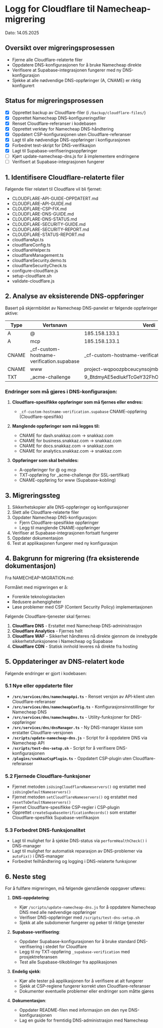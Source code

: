 # Logg for Cloudflare til Namecheap-migrering

Dato: 14.05.2025

## Oversikt over migreringsprosessen
- Fjerne alle Cloudflare-relaterte filer
- Oppdatere DNS-konfigurasjonen for å bruke Namecheap direkte
- Verifisere at Supabase-integrasjonen fungerer med ny DNS-konfigurasjon
- Sjekke at alle nødvendige DNS-oppføringer (A, CNAME) er riktig konfigurert

## Status for migreringsprosessen
- [x] Opprettet backup av Cloudflare-filer (i `/backup/cloudflare-files/`)
- [x] Opprettet Namecheap DNS-konfigureringsfiler
- [x] Renset Cloudflare-referanser i kodebasen
- [x] Opprettet verktøy for Namecheap DNS-håndtering
- [x] Oppdatert CSP-konfigurasjonen uten Cloudflare-referanser
- [x] Lagt til alle nødvendige DNS-oppføringer i konfigurasjonen
- [x] Forbedret test-skript for DNS-verifikasjon
- [x] Lagt til Supabase-verifiseringsoppføringer
- [ ] Kjørt update-namecheap-dns.js for å implementere endringene
- [ ] Verifisert at Supabase-integrasjonen fungerer

## 1. Identifisere Cloudflare-relaterte filer

Følgende filer relatert til Cloudflare vil bli fjernet:
- CLOUDFLARE-API-GUIDE-OPPDATERT.md
- CLOUDFLARE-API-GUIDE.md
- CLOUDFLARE-CSP-FIX.md
- CLOUDFLARE-DNS-GUIDE.md
- CLOUDFLARE-DNS-STATUS.md
- CLOUDFLARE-SECURITY-GUIDE.md
- CLOUDFLARE-SECURITY-REPORT.md
- CLOUDFLARE-STATUS-REPORT.md
- cloudflareApi.ts
- cloudflareConfig.ts
- cloudflareHelper.ts
- cloudflareManagement.ts
- cloudflareSecurity.demo.ts
- cloudflareSecurityCheck.ts
- configure-cloudflare.js
- setup-cloudflare.sh
- validate-cloudflare.js

## 2. Analyse av eksisterende DNS-oppføringer

Basert på skjermbildet av Namecheap DNS-panelet er følgende oppføringer aktive:

| Type  | Vertsnavn | Verdi                           | TTL      |
|-------|-----------|--------------------------------|----------|
| A     | @         | 185.158.133.1                  | 5 min    |
| A     | mcp       | 185.158.133.1                  | 5 min    |
| CNAME | _cf-custom-hostname-verification.supabase  | _cf-custom-hostname-verification.supabase.co | Automatic |
| CNAME | www       | project-wqpoozpbceucynsojmbk.supabase.co | Automatic |
| TXT   | _acme-challenge | 9_BtdmyAE5edIukfTcGeY32FhOZCJ4TThuHA1xN_MVM | Automatic |

### Endringer som må gjøres i DNS-konfigurasjon:

1. **Cloudflare-spesifikke oppføringer som må fjernes eller endres:**
   - `_cf-custom-hostname-verification.supabase` CNAME-oppføring (Cloudflare-spesifikk)

2. **Manglende oppføringer som må legges til:**
   - CNAME for dash.snakkaz.com → snakkaz.com
   - CNAME for business.snakkaz.com → snakkaz.com
   - CNAME for docs.snakkaz.com → snakkaz.com
   - CNAME for analytics.snakkaz.com → snakkaz.com

3. **Oppføringer som skal beholdes:**
   - A-oppføringer for @ og mcp
   - TXT-oppføring for _acme-challenge (for SSL-sertifikat)
   - CNAME-oppføring for www (Supabase-kobling)

## 3. Migreringssteg
1. Sikkerhetskopier alle DNS-oppføringer og konfigurasjoner
2. Slett alle Cloudflare-relaterte filer
3. Oppdater Namecheap DNS-konfigurasjon:
   - Fjern Cloudflare-spesifikke oppføringer
   - Legg til manglende CNAME-oppføringer
4. Verifiser at Supabase-integrasjonen fortsatt fungerer
5. Oppdater dokumentasjon
6. Test at applikasjonen fungerer med ny konfigurasjon

## 4. Bakgrunn for migrering (fra eksisterende dokumentasjon)

Fra NAMECHEAP-MIGRATION.md:

Formålet med migreringen er å:
- Forenkle teknologistacken
- Redusere avhengigheter
- Løse problemer med CSP (Content Security Policy) implementasjonen

Følgende Cloudflare-tjenester skal fjernes:
1. **Cloudflare DNS** - Erstattet med Namecheap DNS-administrasjon
2. **Cloudflare Analytics** - Fjernes helt
3. **Cloudflare WAF** - Sikkerhet håndteres nå direkte gjennom de innebygde sikkerhetsfunksjonene i Namecheap og Supabase
4. **Cloudflare CDN** - Statisk innhold leveres nå direkte fra hosting

## 5. Oppdateringer av DNS-relatert kode

Følgende endringer er gjort i kodebasen:

### 5.1 Nye eller oppdaterte filer
- **`/src/services/dns/namecheapApi.ts`** - Renset versjon av API-klient uten Cloudflare-referanser
- **`/src/services/dns/namecheapConfig.ts`** - Konfigurasjonsinnstillinger for Namecheap DNS
- **`/src/services/dns/namecheapDns.ts`** - Utility-funksjoner for DNS-oppføringer
- **`/src/services/dns/dnsManager.ts`** - Ny DNS-manager klasse som erstatter Cloudflare-versjonen
- **`/scripts/update-namecheap-dns.js`** - Script for å oppdatere DNS via Namecheap API
- **`/scripts/test-dns-setup.sh`** - Script for å verifisere DNS-konfigurasjonen
- **`/plugins/snakkazCspPlugin.ts`** - Oppdatert CSP-plugin uten Cloudflare-referanser

### 5.2 Fjernede Cloudflare-funksjoner
- Fjernet metoden `isUsingCloudflareNameservers()` og erstattet med `isUsingDefaultNameservers()`
- Fjernet metoden `setCloudflareNameservers()` og erstattet med `resetToDefaultNameservers()`
- Fjernet Cloudflare-spesifikke CSP-regler i CSP-plugin
- Opprettet `createSupabaseVerificationRecords()` som erstatter Cloudflare-spesifikk Supabase-verifikasjon

### 5.3 Forbedret DNS-funksjonalitet
- Lagt til mulighet for å sjekke DNS-status via `performHealthCheck()` i DNS-manager
- Lagt til mulighet for automatisk reparasjon av DNS-problemer via `autoFix()` i DNS-manager
- Forbedret feilhåndtering og logging i DNS-relaterte funksjoner

## 6. Neste steg

For å fullføre migreringen, må følgende gjenstående oppgaver utføres:

1. **DNS-oppdatering**:
   - Kjør `/scripts/update-namecheap-dns.js` for å oppdatere Namecheap DNS med alle nødvendige oppføringer
   - Verifiser DNS-oppføringer med `/scripts/test-dns-setup.sh`
   - Sjekk at alle subdomener fungerer og peker til riktige tjenester

2. **Supabase-verifisering**:
   - Oppdater Supabase-konfigurasjonen for å bruke standard DNS-verifisering i stedet for Cloudflare
   - Legg til ny TXT-oppføring `_supabase-verification` med prosjektreferansen
   - Test alle Supabase-tilkoblinger fra applikasjonen

3. **Endelig sjekk**:
   - Kjør alle tester på applikasjonen for å verifisere at alt fungerer
   - Sjekk at CSP-reglene fungerer korrekt uten Cloudflare-referanser
   - Dokumenter eventuelle problemer eller endringer som måtte gjøres

4. **Dokumentasjon**:
   - Oppdater README-filen med informasjon om den nye DNS-konfigurasjonen
   - Lag en guide for fremtidig DNS-administrasjon med Namecheap
